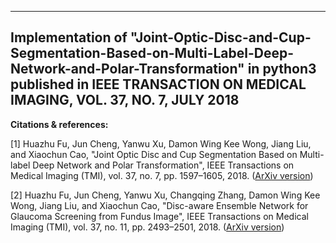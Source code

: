 --------------------------------------
**Implementation of "Joint-Optic-Disc-and-Cup-Segmentation-Based-on-Multi-Label-Deep-Network-and-Polar-Transformation" in python3** published in **IEEE TRANSACTION ON MEDICAL IMAGING, VOL. 37, NO. 7, JULY 2018**
-------------------------------------

**Citations & references:**

[1] Huazhu Fu, Jun Cheng, Yanwu Xu, Damon Wing Kee Wong, Jiang Liu, and Xiaochun Cao, "Joint Optic Disc and Cup Segmentation Based on Multi-label Deep Network and Polar Transformation", IEEE Transactions on Medical Imaging (TMI), vol. 37, no. 7, pp. 1597–1605, 2018. ([ArXiv version](https://arxiv.org/abs/1801.00926))  

[2] Huazhu Fu, Jun Cheng, Yanwu Xu, Changqing Zhang, Damon Wing Kee Wong, Jiang Liu, and Xiaochun Cao, "Disc-aware Ensemble Network for Glaucoma Screening from Fundus Image", IEEE Transactions on Medical Imaging (TMI), vol. 37, no. 11, pp. 2493–2501, 2018. ([ArXiv version](http://arxiv.org/abs/1805.07549))
